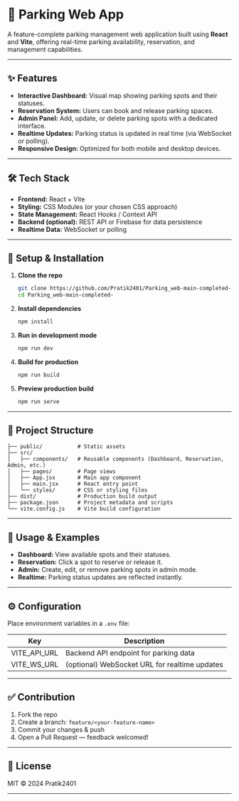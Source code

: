 # 🚗 Parking Web App

A feature-complete parking management web application built using **React** and **Vite**, offering real-time parking availability, reservation, and management capabilities.

---

## ✨ Features

- **Interactive Dashboard:** Visual map showing parking spots and their statuses.
- **Reservation System:** Users can book and release parking spaces.
- **Admin Panel:** Add, update, or delete parking spots with a dedicated interface.
- **Realtime Updates:** Parking status is updated in real time (via WebSocket or polling).
- **Responsive Design:** Optimized for both mobile and desktop devices.

---

## 🛠️ Tech Stack

- **Frontend:** React + Vite
- **Styling:** CSS Modules (or your chosen CSS approach)
- **State Management:** React Hooks / Context API
- **Backend (optional):** REST API or Firebase for data persistence
- **Realtime Data:** WebSocket or polling

---

## 🚀 Setup & Installation

1. **Clone the repo**
   ```bash
   git clone https://github.com/Pratik2401/Parking_web-main-completed-.git
   cd Parking_web-main-completed-
   ```

2. **Install dependencies**
   ```bash
   npm install
   ```

3. **Run in development mode**
   ```bash
   npm run dev
   ```

4. **Build for production**
   ```bash
   npm run build
   ```

5. **Preview production build**
   ```bash
   npm run serve
   ```

---

## 🧭 Project Structure

```
├── public/           # Static assets
├── src/
│   ├── components/   # Reusable components (Dashboard, Reservation, Admin, etc.)
│   ├── pages/        # Page views
│   ├── App.jsx       # Main app component
│   ├── main.jsx      # React entry point
│   └── styles/       # CSS or styling files
├── dist/             # Production build output
├── package.json      # Project metadata and scripts
└── vite.config.js    # Vite build configuration
```

---

## 🧩 Usage & Examples

- **Dashboard:** View available spots and their statuses.
- **Reservation:** Click a spot to reserve or release it.
- **Admin:** Create, edit, or remove parking spots in admin mode.
- **Realtime:** Parking status updates are reflected instantly.

---

## ⚙️ Configuration

Place environment variables in a `.env` file:

| Key           | Description                                  |
| ------------- | -------------------------------------------- |
| VITE_API_URL  | Backend API endpoint for parking data        |
| VITE_WS_URL   | (optional) WebSocket URL for realtime updates|

---

## ✅ Contribution

1. Fork the repo
2. Create a branch: `feature/<your-feature-name>`
3. Commit your changes & push
4. Open a Pull Request — feedback welcomed!

---

## 📝 License

MIT © 2024 Pratik2401

---
